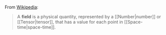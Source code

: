 From [Wikipedia](https://en.wikipedia.org/wiki/Field_(physics)):

> A **field** is a physical quantity, represented by a [[Number|number]] or [[Tensor|tensor]], that has a value for each point in [[Space-time|space-time]].